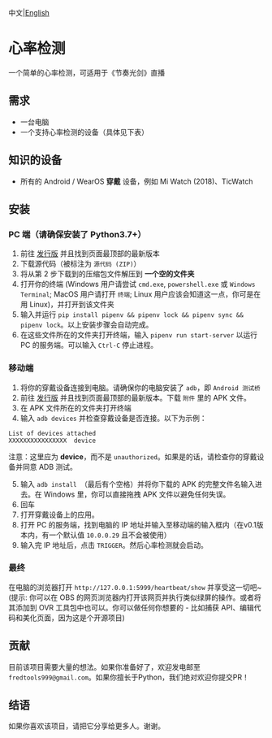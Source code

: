 中文|[English](README.md)

# 心率检测

一个简单的心率检测，可适用于《节奏光剑》直播

## 需求
 - 一台电脑
 - 一个支持心率检测的设备（具体见下表）

## 知识的设备
 - 所有的 Android / WearOS **穿戴** 设备，例如 Mi Watch (2018)、TicWatch

## 安装
### PC 端（请确保安装了 Python3.7+）
1. 前往 [发行版](https://git.ft2.club/fred913/HeartbeatTracking/releases) 并且找到页面最顶部的最新版本
2. 下载源代码（被标注为 `源代码 (ZIP)`）
3. 将从第 2 步下载到的压缩包文件解压到 **一个空的文件夹**
4. 打开你的终端 (Windows 用户请尝试 `cmd.exe`, `powershell.exe` 或 `Windows Terminal`; MacOS 用户请打开 `终端`; Linux 用户应该会知道这一点，你可是在用 Linux)，并打开到该文件夹
5. 输入并运行 `pip install pipenv && pipenv lock && pipenv sync && pipenv lock`。以上安装步骤会自动完成。
6. 在这些文件所在的文件夹打开终端，输入 `pipenv run start-server` 以运行 PC 的服务端。可以输入 `Ctrl-C` 停止进程。

### 移动端
1. 将你的穿戴设备连接到电脑。请确保你的电脑安装了 `adb`，即 `Android 测试桥`
2. 前往 [发行版](https://git.ft2.club/fred913/HeartbeatTracking/releases) 并且找到页面最顶部的最新版本。下载 `附件` 里的 APK 文件。
3. 在 APK 文件所在的文件夹打开终端
4. 输入 `adb devices` 并检查穿戴设备是否连接。以下为示例：
```
List of devices attached
XXXXXXXXXXXXXXXX  device
```
注意：这里应为 **device**，而不是 `unauthorized`。如果是的话，请检查你的穿戴设备并同意 ADB 测试。

5. 输入 `adb install `（最后有个空格）并将你下载的 APK 的完整文件名输入进去。在 Windows 里，你可以直接拖拽 APK 文件以避免任何失误。
6. 回车
7. 打开穿戴设备上的应用。
8. 打开 PC 的服务端，找到电脑的 IP 地址并输入至移动端的输入框内（在v0.1版本内，有一个默认值 `10.0.0.29` 且不会被使用）
9. 输入完 IP 地址后，点击 `TRIGGER`。然后心率检测就会启动。

### 最终
在电脑的浏览器打开 `http://127.0.0.1:5999/heartbeat/show` 并享受这一切吧~  
(提示: 你可以在 OBS 的网页浏览器内打开该网页并执行类似绿屏的操作。或者将其添加到 OVR 工具包中也可以。你可以做任何你想要的 - 比如捕获 API、编辑代码和美化页面，因为这是个开源项目)

## 贡献
目前该项目需要大量的想法。如果你准备好了，欢迎发电邮至 `fredtools999@gmail.com`。如果你擅长于Python，我们绝对欢迎你提交PR！

## 结语
如果你喜欢该项目，请把它分享给更多人。谢谢。